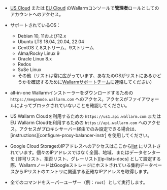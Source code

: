 * [US Cloud](https://us1.my.wallarm.com/) または [EU Cloud](https://my.wallarm.com/) のWallarmコンソールで**管理者**ロールとしてのアカウントへのアクセス。
* サポートされているOS：

    * Debian 10, 11および12.x
    * Ubuntu LTS 18.04, 20.04, 22.04
    * CentOS 7, 8ストリーム、9ストリーム
    * Alma/Rocky Linux 9
    * Oracle Linux 8.x
    * Redos
    * SuSe Linux
    * その他（リストは常に広がっています、あなたのOSがリストにあるかどうかを確認するために[Wallarmサポートチーム](mailto:support@wallarm.com)に連絡してください）

* all-in-one Wallarmインストーラーをダウンロードするための `https://meganode.wallarm.com` へのアクセス。アクセスがファイアウォールによってブロックされていないことを確認してください。
* US Wallarm Cloudを利用するための `https://us1.api.wallarm.com` または EU Wallarm Cloudを利用するための `https://api.wallarm.com` へのアクセス。アクセスがプロキシサーバー経由でのみ設定できる場合は、[instructions][configure-proxy-balancer-instr] を使用してください。
* Google Cloud StorageのIPアドレスへのアクセスはここから[list](https://www.gstatic.com/ipranges/goog.json) にリストされています。個々のIPアドレスではなく全国、地域、またはデータセンターを [許可リスト、拒否リスト、グレーリスト][ip-lists-docs] として設定する際、WallarmノードはGoogleストレージにホストされている集約データベースからIPリストのエントリに関連する正確なIPアドレスを取得します。
* 全てのコマンドをスーパーユーザー（例：`root`）として実行します。